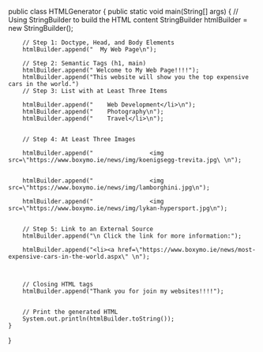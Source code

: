 public class HTMLGenerator {
    public static void main(String[] args) {
        // Using StringBuilder to build the HTML content
        StringBuilder htmlBuilder = new StringBuilder();

        // Step 1: Doctype, Head, and Body Elements
        htmlBuilder.append("  My Web Page\n");

        // Step 2: Semantic Tags (h1, main)
        htmlBuilder.append(" Welcome to My Web Page!!!!");
        htmlBuilder.append("This website will show you the top expensive cars in the world.")
        // Step 3: List with at Least Three Items

        htmlBuilder.append("    Web Development</li>\n");
        htmlBuilder.append("    Photography\n");
        htmlBuilder.append("    Travel</li>\n");
       

        // Step 4: At Least Three Images
       
        htmlBuilder.append("                <img src=\"https://www.boxymo.ie/news/img/koenigsegg-trevita.jpg\ \n");

       
        htmlBuilder.append("                <img src=\"https://www.boxymo.ie/news/img/lamborghini.jpg\n");
        
        htmlBuilder.append("                <img src=\"https://www.boxymo.ie/news/img/lykan-hypersport.jpg\n");
        

        // Step 5: Link to an External Source
        htmlBuilder.append("\n Click the link for more information:");
        
        htmlBuilder.append("<li><a href=\"https://www.boxymo.ie/news/most-expensive-cars-in-the-world.aspx\" \n");
       
       

        // Closing HTML tags
        htmlBuilder.append("Thank you for join my websites!!!!");
        

        // Print the generated HTML
        System.out.println(htmlBuilder.toString());
    }
}
